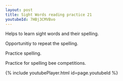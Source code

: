 ```yaml
---
layout: post
title: Sight Words reading practice 21
youtubeId: 7HBj3CMVBvo
---
```

 
 
Helps to learn sight words and their spelling.

Opportunitiy to repeat the spelling. 

Practice spelling. 
 
Practice for spelling bee competitions. 
 
{% include youtubePlayer.html id=page.youtubeId %}
 
 
